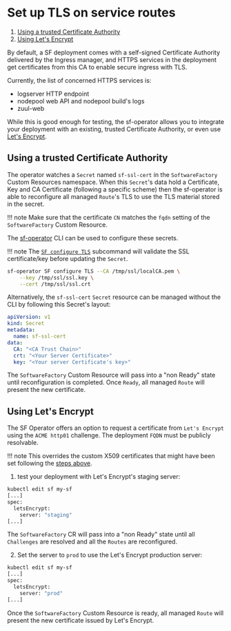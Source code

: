 # Set up TLS on service routes


1. [Using a trusted Certificate Authority](#using-a-trusted-certificate-authority)
1. [Using Let's Encrypt](#using-lets-encrypt)

By default, a SF deployment comes with a self-signed Certificate Authority delivered by the Ingress manager, and HTTPS services in the deployment get certificates from this CA to enable secure ingress with TLS.

Currently, the list of concerned HTTPS services is:

- logserver HTTP endpoint
- nodepool web API and nodepool build's logs
- zuul-web

While this is good enough for testing, the sf-operator allows you to integrate your deployment with an existing, trusted Certificate Authority, or even use [Let's Encrypt](https://letsencrypt.org/).

## Using a trusted Certificate Authority

The operator watches a `Secret` named `sf-ssl-cert` in the `SoftwareFactory` Custom Resources namespace.
When this `Secret`'s data hold a Certificate, Key and CA Certificate (following a specific scheme) then
the sf-operator is able to reconfigure all managed `Route`'s TLS to use the TLS material stored in the secret.

!!! note
    Make sure that the certificate `CN` matches the `fqdn` setting of the `SoftwareFactory` Custom Resource.

The [sf-operator](./../reference/cli/index.md) CLI can be used to configure these secrets.

!!! note
    The [`SF configure TLS`](./../reference/cli/index.md#configure-tls) subcommand will validate the SSL certificate/key before updating the `Secret`.

```sh
sf-operator SF configure TLS --CA /tmp/ssl/localCA.pem \
    --key /tmp/ssl/ssl.key \
    --cert /tmp/ssl/ssl.crt
```

Alternatively, the `sf-ssl-cert` `Secret` resource can be managed without the CLI by
following this Secret's layout:

```yaml
apiVersion: v1
kind: Secret
metadata:
  name: sf-ssl-cert
data:
  CA: "<CA Trust Chain>"
  crt: "<Your Server Certificate>"
  key: "<Your server Certificate's key>"
```

The `SoftwareFactory` Custom Resource will pass into a "non Ready" state until reconfiguration is completed.
Once `Ready`, all managed `Route` will present the new certificate.


## Using Let's Encrypt

The SF Operator offers an option to request a certificate from `Let's Encrypt` using the `ACME http01`
challenge. The deployment `FQDN` must be publicly resolvable.

!!! note
    This overrides the custom X509 certificates that might have been set following the [steps above](#using-a-trusted-certificate-authority).

1. test your deployment with Let's Encrypt's staging server:

```sh
kubectl edit sf my-sf
[...]
spec:
  letsEncrypt:
    server: "staging"
[...]
```

The `SoftwareFactory` CR will pass into a "non Ready" state until all `Challenges` are resolved
and all the `Routes` are reconfigured.

2. Set the server to `prod` to use the Let's Encrypt production server:

```sh
kubectl edit sf my-sf
[...]
spec:
  letsEncrypt:
    server: "prod"
[...]
```

Once the `SoftwareFactory` Custom Resource is ready, all managed `Route` will present the new certificate
issued by Let's Encrypt.

